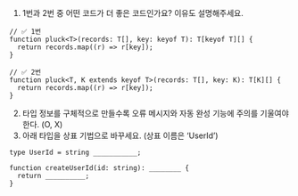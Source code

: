 1. 1번과 2번 중 어떤 코드가 더 좋은 코드인가요? 이유도 설명해주세요.

```tsx
// ✅ 1번
function pluck<T>(records: T[], key: keyof T): T[keyof T][] {
  return records.map((r) => r[key]);
}

// ✅ 2번
function pluck<T, K extends keyof T>(records: T[], key: K): T[K][] {
  return records.map((r) => r[key]);
}
```

2. 타입 정보를 구체적으로 만들수록 오류 메시지와 자동 완성 기능에 주의를 기울여야 한다. (O, X)
3. 아래 타입을 상표 기법으로 바꾸세요. (상표 이름은 ‘UserId’)

```tsx
type UserId = string ___________;

function createUserId(id: string): ________ {
  return __________;
}
```
